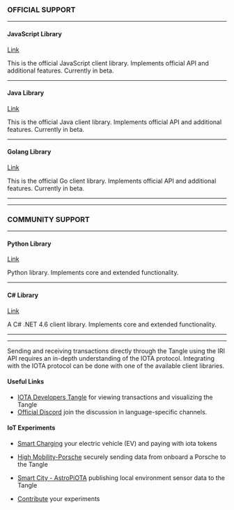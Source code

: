 ### **OFFICIAL SUPPORT** ###

---------------

#### **JavaScript Library** ####
[Link](root://iota-js/0.1/README.md)

This is the official JavaScript client library. Implements official API and additional features. Currently in beta.

---

#### **Java Library** ####
[Link](root://iota-java/0.1/README.md)

This is the official Java client library. Implements official API and additional features. Currently in beta.

---

#### **Golang Library** ####
[Link](root://iota-go/0.1/README.md)

This is the official Go client library. Implements official API and additional features. Currently in beta.

---------------

---

### __COMMUNITY SUPPORT__ ###

---------------

#### __Python Library__ ####
[Link](https://github.com/iotaledger/iota.lib.py)

Python library. Implements core and extended functionality.

---

#### __C# Library__ ####
[Link](https://github.com/iota-community/tangle-.net)

A C# .NET 4.6 client library. Implements core and extended functionality.


---------------

---

Sending and receiving transactions directly through the Tangle using the IRI API requires an in-depth understanding of the IOTA protocol. Integrating with the IOTA protocol can be done with one of the available client libraries.

#### Useful Links

- [IOTA Developers Tangle](https://www.thetangle.org) for viewing transactions and visualizing the Tangle
- [Official Discord](https://discord.gg/NaAy8k7) join the discussion in language-specific channels.

#### IoT Experiments

- [Smart Charging](https://github.com/iotaledger/high-mobility-blueprints) your electric vehicle (EV) and paying with iota tokens

- [High Mobility-Porsche](https://github.com/iotaledger/documentation-markdown/blob/develop/mam/knowledgebase/HM.md) securely sending data from onboard a Porsche to the Tangle 

- [Smart City - AstroPiOTA](https://github.com/iotaledger/documentation-markdown/blob/develop/mam/knowledgebase/astropi.md) publishing local environment sensor data to the Tangle

- [Contribute](knowledgebase/contribute.md) your experiments